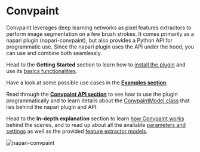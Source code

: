 # Convpaint

Convpaint leverages deep learning networks as pixel features extractors to perform image segmentation on a few brush strokes. It comes primarily as a napari plugin (napari-convpaint), but also provides a Python API for programmatic use. Since the napari plugin uses the API under the hood, you can use and combine both seamlessly.

Head to the **Getting Started** section to learn how to [install the plugin](https://guiwitz.github.io/napari-convpaint/book/Installation.html) and use its [basics functionalities](https://guiwitz.github.io/napari-convpaint/book/First_steps.html).

Have a look at some possible use cases in the **[Examples section](https://guiwitz.github.io/napari-convpaint/book/Timelapse.html)**.

Read through the **[Convpaint API section](https://guiwitz.github.io/napari-convpaint/book/Convpaint_api_tutorial.html)** to see how to use the plugin programmatically and to learn details about the [ConvpaintModel class](https://guiwitz.github.io/napari-convpaint/book/ConvpaintModel.html) that lies behind the napari plugin and API.

Head to the **In-depth explanation** section to learn [how Convpaint works](https://guiwitz.github.io/napari-convpaint/book/Description.html) behind the scenes, and to read up about all the available [parameters and settings](https://guiwitz.github.io/napari-convpaint/book/Params_settings.html) as well as the provided [feature extractor models](https://guiwitz.github.io/napari-convpaint/book/FE_descriptions.html).

![napari-convpaint](https://github.com/guiwitz/napari-convpaint/raw/main/images/convpaint.gif)
